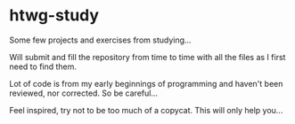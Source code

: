 # htwg-study

Some few projects and exercises from studying...

Will submit and fill the repository from time to time with all the files as I first need to find them.

Lot of code is from my early beginnings of programming and haven't been reviewed, nor corrected. So be careful...

Feel inspired, try not to be too much of a copycat. This will only help you...

 